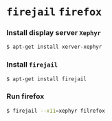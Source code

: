 # `firejail` `firefox`

### Install display server `Xephyr`
```sh
$ apt-get install xerver-xephyr
```

### Install `firejail`
```sh
$ apt-get install firejail
```


### Run firefox
```sh	
$ firejail --x11=xephyr filrefox
```
